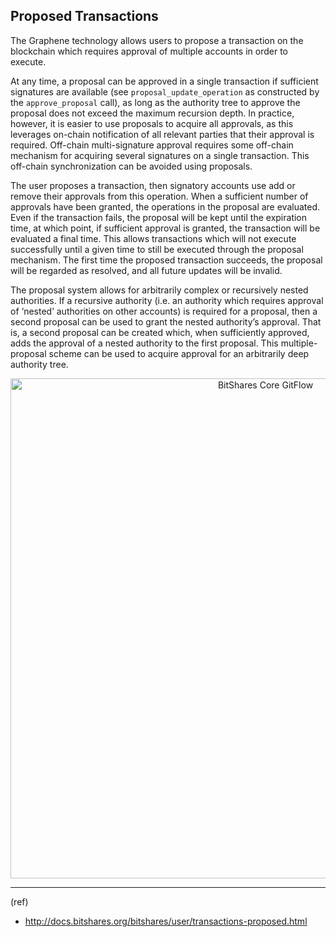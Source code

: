 ## Proposed Transactions

The Graphene technology allows users to propose a transaction on the blockchain which requires approval of multiple accounts in order to execute.

At any time, a proposal can be approved in a single transaction if sufficient signatures are available (see `proposal_update_operation` as constructed by the `approve_proposal` call), as long as the authority tree to approve the proposal does not exceed the maximum recursion depth. In practice, however, it is easier to use proposals to acquire all approvals, as this leverages on-chain notification of all relevant parties that their approval is required. Off-chain multi-signature approval requires some off-chain mechanism for acquiring several signatures on a single transaction. This off-chain synchronization can be avoided using proposals.

The user proposes a transaction, then signatory accounts use add or remove their approvals from this operation. When a sufficient number of approvals have been granted, the operations in the proposal are evaluated. Even if the transaction fails, the proposal will be kept until the expiration time, at which point, if sufficient approval is granted, the transaction will be evaluated a final time. This allows transactions which will not execute successfully until a given time to still be executed through the proposal mechanism. The first time the proposed transaction succeeds, the proposal will be regarded as resolved, and all future updates will be invalid.

The proposal system allows for arbitrarily complex or recursively nested authorities. If a recursive authority (i.e. an authority which requires approval of ‘nested’ authorities on other accounts) is required for a proposal, then a second proposal can be used to grant the nested authority’s approval. That is, a second proposal can be created which, when sufficiently approved, adds the approval of a nested authority to the first proposal. This multiple-proposal scheme can be used to acquire approval for an arbitrarily deep authority tree.

<p align="center">
  <img src="https://github.com/bitshares/how.bitshares.works/blob/master/developers/imgs/trn-proposed.png" width="800" title="BitShares Core GitFlow">
</p>



***

(ref)
- http://docs.bitshares.org/bitshares/user/transactions-proposed.html


